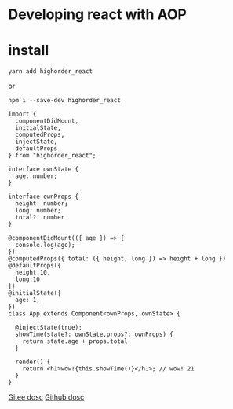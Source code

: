 <!--
 * @Author: 邱狮杰
 * @Date: 2021-07-09 23:57:06
 * @LastEditTime: 2021-07-18 00:14:47
 * @FilePath: /highorder_react/README.md
 * @Description: 描述
-->

# Developing react with AOP

# install

`yarn add highorder_react`

or

`npm i --save-dev highorder_react`

```tsx
import {
  componentDidMount,
  initialState,
  computedProps,
  injectState,
  defaultProps
} from "highorder_react";

interface ownState {
  age: number;
}

interface ownProps {
  height: number;
  long: number;
  total?: number
}

@componentDidMount(({ age }) => {
  console.log(age);
})
@computedProps({ total: ({ height, long }) => height + long })
@defaultProps({
  height:10,
  long:10
})
@initialState({
  age: 1,
})
class App extends Component<ownProps, ownState> {

  @injectState(true);
  showTime(state?: ownState,props?: ownProps) {
    return state.age + props.total
  }

  render() {
    return <h1>wow!{this.showTime()}</h1>; // wow! 21
  }
}
```

[Gitee dosc]('#https://gitee.com/Jsman/highorder_react/blob/master/docs.md')
[Github dosc]('#https://gitee.com/Jsman/highorder_react/blob/master/docs.md')
